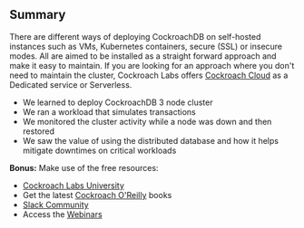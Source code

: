 ## Summary

There are different ways of deploying CockroachDB on self-hosted instances such as VMs, Kubernetes containers, secure (SSL) or insecure modes. All are aimed to be installed as a straight forward approach and make it easy to maintain. If you are looking for an approach where you don't need to maintain the cluster, Cockroach Labs offers [Cockroach Cloud](https://cockroachlabs.cloud/) as a Dedicated service or Serverless.

* We learned to deploy CockroachDB 3 node cluster
* We ran a workload that simulates transactions
* We monitored the cluster activity while a node was down and then restored
* We saw the value of using the distributed database and how it helps mitigate downtimes on critical workloads

**Bonus:** Make use of the free resources:
* [Cockroach Labs University](https://www.cockroachlabs.com/cockroach-university/)
* Get the latest [Cockroach O'Reilly](https://www.cockroachlabs.com/resources/oreilly/) books
* [Slack Community](https://www.cockroachlabs.com/join-community/)
* Access the [Webinars](https://www.cockroachlabs.com/community/webinars/)